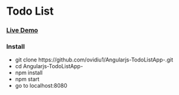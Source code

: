 <h1>Todo List</h1>
<h3><a href="http://todoapp-ovichat.rhcloud.com/">Live Demo</a></h3>
<h3>Install</h3>
<ul>
<li>git clone https://github.com/ovidiu1/Angularjs-TodoListApp-.git</li>
<li> cd Angularjs-TodoListApp- </li>
 <li> npm install </li>
    <li> npm start </li>
    <li> go to localhost:8080 </li>
</ul>
